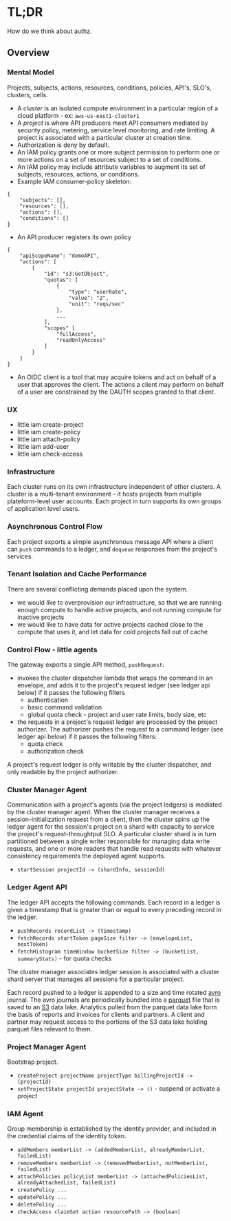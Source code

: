 # TL;DR

How do we think about authz.

## Overview

### Mental Model

Projects, subjects, actions, resources, conditions, policies, API's, SLO's, clusters, cells.

* A *cluster* is an isolated compute environment in a particular region of a cloud platform - ex: `aws-us-east1-cluster1`
* A *project* is where API producers meet API consumers mediated by security policy, metering, service level monitoring, and rate limiting. A project is associated with a particular cluster at creation time.
* Authorization is deny by default.
* An IAM policy grants one or more subject permission to perform one or more actions on a set of resources subject to a set of conditions.
* An IAM policy may include attribute variables to augment its set of subjects, resources, actions, or conditions.
* Example IAM consumer-policy skeleton:
```
{
    "subjects": [],
    "resources": [],
    "actions": [],
    "conditions": []
}
```
* An API producer registers its own policy
```
{
    "apiScopeName": "demoAPI",
    "actions": [
        {
            "id": "s3:GetObject",
            "quotas": [
                {
                    "type": "userRate",
                    "value": "2",
                    "unit": "reqs/sec"
                },
                ...
            ],
            "scopes" [
                "fullAccess",
                "readOnlyAccess"
            ]
        }
    ]
}
```

* An OIDC client is a tool that may acquire tokens and act on behalf of a user that approves the client.  The actions a client may perform on behalf of a user are constrained by the OAUTH scopes granted to that client.

### UX

* little iam create-project
* little iam create-policy
* little iam attach-policy
* little iam add-user
* little iam check-access

### Infrastructure

Each cluster runs on its own infrastructure independent of other clusters.
A cluster is a multi-tenant environment - it hosts projects from multiple plateform-level user accounts.
Each project in turn supports its own groups of application level users.

### Asynchronous Control Flow

Each project exports a simple asynchronous message API where a client can `push` commands to a ledger, and `dequeue` responses from the project's services.

### Tenant Isolation and Cache Performance

There are several conflicting demands placed upon the system.
* we would like to overprovision our infrastructure, so that we are running enough compute to handle active projects, and not running compute for inactive projects
* we would like to have data for active projects cached close to the compute that uses it, and let data for cold projects fall out of cache

### Control Flow - little agents

The gateway exports a single API method, `pushRequest`:

* invokes the cluster dispatcher lambda that wraps the command in an envelope, and adds it to the project's request ledger (see ledger api below) if it passes the following filters
    - authentication
    - basic command validation
    - global quota check - project and user rate limits, body size, etc
* the requests in a project's request ledger are processed by the project authorizer.  The authorizer pushes the request to a command ledger (see ledger api below) if it passes the following filters:
    - quota check
    - authorization check

A project's request ledger is only writable by the cluster dispatcher, and only readable by the project authorizer.

### Cluster Manager Agent

Communication with a project's agents (via the project ledgers) is mediated by the cluster manager agent.  When the cluster manager receives a session-initialization request from a client, then the cluster spins
up the ledger agent for the session's project on
a shard with capacity to service the project's request-throughtput SLO.  A particular cluster shard is in turn partitioned between a single writer responsible for managing data write requests, and one or more readers that handle read requests with whatever consistency requirements the deployed agent supports. 

* `startSession projectId -> (shardInfo, sessionId)`

### Ledger Agent API

The ledger API accepts the following commands.  Each record in a ledger is given a timestamp that is greater than or equal to every preceding record in the ledger.

* `pushRecords recordList -> (timestamp)`
* `fetchRecords startToken pageSize filter -> (envelopeList, nextToken)`
* `fetchHistogram timeWindow bucketSize filter -> (bucketList, summaryStats)` - for quota checks

The cluster manager associates ledger session is associated with a cluster shard server that manages all sessions for a particular project.

Each record pushed to a ledger is appended to a size and time rotated [avro](https://avro.apache.org/) journal.
The avro journals are periodically bundled into a [parquet](https://parquet.apache.org/) file that is saved to an [S3](https://aws.amazon.com/s3/) data lake.  Analytics pulled from the parquet data lake form the basis of reports and invoices for clients and partners.
A client and partner may request access to 
the portions of the S3 data lake holding parquet files 
relevant to them.

### Project Manager Agent

Bootstrap project.

* `createProject projectName projectType billingProjectId -> (projectId)`
* `setProjectState projectId projectState -> ()` - suspend or activate a project

### IAM Agent

Group membership is established by the identity provider, and included in the credential claims of the identity token.

* `addMembers memberList -> (addedMemberList, alreadyMemberList, failedList)`
* `removeMembers memberList -> (removedMemberList, notMemberList, failedList)`
* `attachPolicies policyList memberList -> (attachedPoliciesList, alreadyAttachedList, failedList)`
* `createPolicy ...`
* `updatePolicy ...`
* `deletePolicy ...`
* `checkAccess claimSet action resourcePath -> (boolean)`
